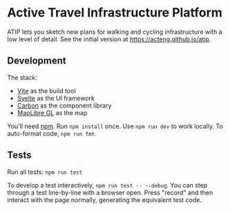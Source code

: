# Active Travel Infrastructure Platform

ATIP lets you sketch new plans for walking and cycling infrastructure with a
low level of detail. See the initial version at
<https://acteng.github.io/atip>.

## Development

The stack:

- [Vite](https://vitejs.dev) as the build tool
- [Svelte](https://svelte.dev) as the UI framework
- [Carbon](https://github.com/carbon-design-system/carbon-components-svelte) as the component library
- [MapLibre GL](https://maplibre.org) as the map

You'll need
[npm](https://docs.npmjs.com/downloading-and-installing-node-js-and-npm). Run
`npm install` once. Use `npm run dev` to work locally. To auto-format code,
`npm run fmt`.

## Tests

Run all tests: `npm run test`

To develop a test interactively, `npm run test -- --debug`. You can step
through a test line-by-line with a browser open. Press "record" and then
interact with the page normally, generating the equivalent test code.
